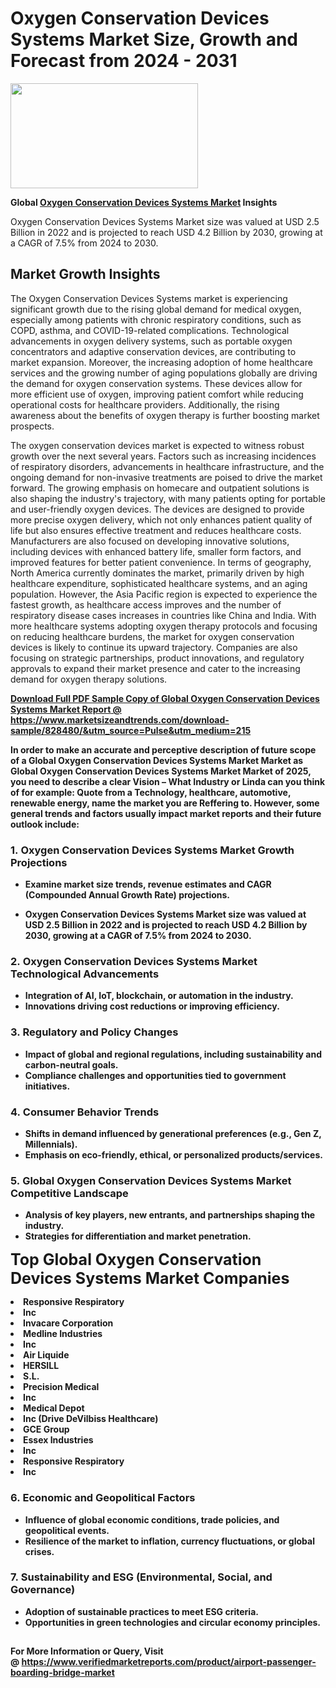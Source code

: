 <H1>Oxygen Conservation Devices Systems Market Size, Growth and Forecast from 2024 - 2031</H1><img class="aligncenter size-medium wp-image-584254" src="https://thirdeyenews.in/wp-content/uploads/2024/09/Global-Market-Research-300x168.jpeg" alt="" width="300" height="168" /><p><strong>Global&nbsp;<a href="https://www.marketsizeandtrends.com/download-sample/828480/&amp;utm_source=Pulse&amp;utm_medium=215">Oxygen Conservation Devices Systems Market</a> Insights</strong></p><p>Oxygen Conservation Devices Systems Market size was valued at USD 2.5 Billion in 2022 and is projected to reach USD 4.2 Billion by 2030, growing at a CAGR of 7.5% from 2024 to 2030.</p><p><h2>Market Growth Insights</h2> <p>The Oxygen Conservation Devices Systems market is experiencing significant growth due to the rising global demand for medical oxygen, especially among patients with chronic respiratory conditions, such as COPD, asthma, and COVID-19-related complications. Technological advancements in oxygen delivery systems, such as portable oxygen concentrators and adaptive conservation devices, are contributing to market expansion. Moreover, the increasing adoption of home healthcare services and the growing number of aging populations globally are driving the demand for oxygen conservation systems. These devices allow for more efficient use of oxygen, improving patient comfort while reducing operational costs for healthcare providers. Additionally, the rising awareness about the benefits of oxygen therapy is further boosting market prospects.</p> <p><strong><a href="#"></a></strong></p> <p>The oxygen conservation devices market is expected to witness robust growth over the next several years. Factors such as increasing incidences of respiratory disorders, advancements in healthcare infrastructure, and the ongoing demand for non-invasive treatments are poised to drive the market forward. The growing emphasis on homecare and outpatient solutions is also shaping the industry's trajectory, with many patients opting for portable and user-friendly oxygen devices. The devices are designed to provide more precise oxygen delivery, which not only enhances patient quality of life but also ensures effective treatment and reduces healthcare costs. Manufacturers are also focused on developing innovative solutions, including devices with enhanced battery life, smaller form factors, and improved features for better patient convenience. In terms of geography, North America currently dominates the market, primarily driven by high healthcare expenditure, sophisticated healthcare systems, and an aging population. However, the Asia Pacific region is expected to experience the fastest growth, as healthcare access improves and the number of respiratory disease cases increases in countries like China and India. With more healthcare systems adopting oxygen therapy protocols and focusing on reducing healthcare burdens, the market for oxygen conservation devices is likely to continue its upward trajectory. Companies are also focusing on strategic partnerships, product innovations, and regulatory approvals to expand their market presence and cater to the increasing demand for oxygen therapy solutions. <p><strong><a href="#"></p><p><span class=""><strong>Download Full PDF Sample Copy of Global Oxygen Conservation Devices Systems Market Report</strong> @ <a href="https://www.marketsizeandtrends.com/download-sample/828480/&amp;utm_source=Pulse&amp;utm_medium=215" target="_blank">https://www.marketsizeandtrends.com/download-sample/828480/&amp;utm_source=Pulse&amp;utm_medium=215</a></span></p><p>In order to make an accurate and perceptive description of future scope of a Global&nbsp;Oxygen Conservation Devices Systems Market Market as Global&nbsp;Oxygen Conservation Devices Systems Market Market of 2025, you need to describe a clear Vision &ndash; What Industry or Linda can you think of for example: Quote from a Technology, healthcare, automotive, renewable energy, name the market you are Reffering to. However, some general trends and factors usually impact market reports and their future outlook include:</p><h3>1.&nbsp;<strong>Oxygen Conservation Devices Systems Market Growth Projections</strong></h3><ul><li>Examine market size trends, revenue estimates and CAGR (Compounded Annual Growth Rate) projections.</li><li><p>Oxygen Conservation Devices Systems Market size was valued at USD 2.5 Billion in 2022 and is projected to reach USD 4.2 Billion by 2030, growing at a CAGR of 7.5% from 2024 to 2030.</p></li></ul><h3>2.&nbsp;<strong>Oxygen Conservation Devices Systems Market Technological Advancements</strong></h3><ul><li>Integration of AI, IoT, blockchain, or automation in the industry.</li><li>Innovations driving cost reductions or improving efficiency.</li></ul><h3>3.&nbsp;<strong>Regulatory and Policy Changes</strong></h3><ul><li>Impact of global and regional regulations, including sustainability and carbon-neutral goals.</li><li>Compliance challenges and opportunities tied to government initiatives.</li></ul><h3>4.&nbsp;<strong>Consumer Behavior Trends</strong></h3><ul><li>Shifts in demand influenced by generational preferences (e.g., Gen Z, Millennials).</li><li>Emphasis on eco-friendly, ethical, or personalized products/services.</li></ul><h3>5.&nbsp;<strong>Global Oxygen Conservation Devices Systems Market Competitive Landscape</strong></h3><ul><li>Analysis of key players, new entrants, and partnerships shaping the industry.</li><li>Strategies for differentiation and market penetration.</li></ul><p data-pm-slice="1 1 []"><span style="color: inherit; font-family: inherit; font-size: 25px;">Top Global Oxygen Conservation Devices Systems Market Companies</span></p><div class="" data-test-id=""><p><li>Responsive Respiratory</li><li> Inc</li><li> Invacare Corporation</li><li> Medline Industries</li><li> Inc</li><li> Air Liquide</li><li> HERSILL</li><li> S.L.</li><li> Precision Medical</li><li> Inc</li><li> Medical Depot</li><li> Inc (Drive DeVilbiss Healthcare)</li><li> GCE Group</li><li> Essex Industries</li><li> Inc</li><li> Responsive Respiratory</li><li> Inc</li></p></div><h3>6.&nbsp;<strong>Economic and Geopolitical Factors</strong></h3><ul><li>Influence of global economic conditions, trade policies, and geopolitical events.</li><li>Resilience of the market to inflation, currency fluctuations, or global crises.</li></ul><h3>7.&nbsp;<strong>Sustainability and ESG (Environmental, Social, and Governance)</strong></h3><ul><li>Adoption of sustainable practices to meet ESG criteria.</li><li>Opportunities in green technologies and circular economy principles.</li></ul><h2><strong style="font-size: 14px;">For More Information or Query, Visit @&nbsp;</strong><a style="background-color: #ffffff; font-size: 14px;" href="https://www.marketsizeandtrends.com/report/oxygen-conservation-devices-systems-market/" target="_blank">https://www.verifiedmarketreports.com/product/airport-passenger-boarding-bridge-market</a></h2>
